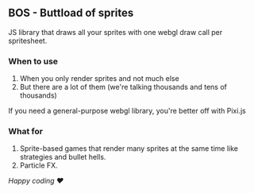 ## BOS - Buttload of sprites

JS library that draws all your sprites with one webgl draw call per spritesheet.

### When to use

1. When you only render sprites and not much else
2. But there are a lot of them (we're talking thousands and tens of thousands)

If you need a general-purpose webgl library, you're better off with Pixi.js

### What for

1. Sprite-based games that render many sprites at the same time like strategies and bullet hells.
2. Particle FX.

_Happy coding ♥_
